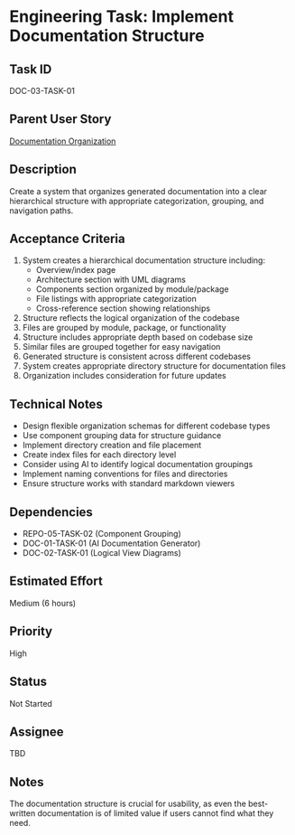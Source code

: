 # Engineering Task: Implement Documentation Structure

## Task ID
DOC-03-TASK-01

## Parent User Story
[Documentation Organization](../03-documentation-organization.md)

## Description
Create a system that organizes generated documentation into a clear hierarchical structure with appropriate categorization, grouping, and navigation paths.

## Acceptance Criteria
1. System creates a hierarchical documentation structure including:
   - Overview/index page
   - Architecture section with UML diagrams
   - Components section organized by module/package
   - File listings with appropriate categorization
   - Cross-reference section showing relationships
2. Structure reflects the logical organization of the codebase
3. Files are grouped by module, package, or functionality
4. Structure includes appropriate depth based on codebase size
5. Similar files are grouped together for easy navigation
6. Generated structure is consistent across different codebases
7. System creates appropriate directory structure for documentation files
8. Organization includes consideration for future updates

## Technical Notes
- Design flexible organization schemas for different codebase types
- Use component grouping data for structure guidance
- Implement directory creation and file placement
- Create index files for each directory level
- Consider using AI to identify logical documentation groupings
- Implement naming conventions for files and directories
- Ensure structure works with standard markdown viewers

## Dependencies
- REPO-05-TASK-02 (Component Grouping)
- DOC-01-TASK-01 (AI Documentation Generator)
- DOC-02-TASK-01 (Logical View Diagrams)

## Estimated Effort
Medium (6 hours)

## Priority
High

## Status
Not Started

## Assignee
TBD

## Notes
The documentation structure is crucial for usability, as even the best-written documentation is of limited value if users cannot find what they need.